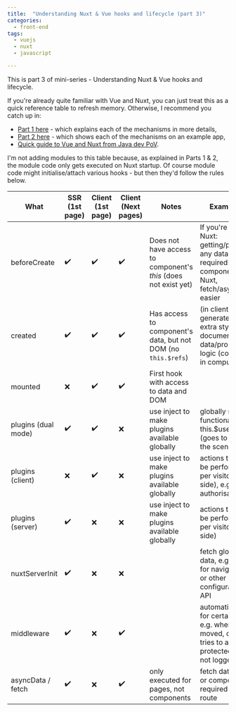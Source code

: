 ```yaml
---
title:  "Understanding Nuxt & Vue hooks and lifecycle (part 3)"
categories:
  - front-end
tags: 
  - vuejs
  - nuxt
  - javascript

---
```


This is part 3 of mini-series - Understanding Nuxt & Vue hooks and lifecycle. 

If you're already quite familiar with Vue and Nuxt, you can just treat this as a quick reference table to refresh memory. Otherwise, I recommend you catch up in:
* [Part 1 here](https://tech.onestopbeauty.online/front-end/understanding-nuxt-vue-hooks-and-lifecycle-part1/) - which explains each of the mechanisms in more details, 
* [Part 2 here](https://tech.onestopbeauty.online/front-end/understanding-nuxt-vue-hooks-and-lifecycle-part2/) - which shows each of the mechanisms on an example app,
* [Quick guide to Vue and Nuxt from Java dev PoV](https://tech.onestopbeauty.online/high-level/quick-guide-to-javascript-ecosystem-from-senior-java-dev-pov/). 

I'm not adding modules to this table because, as explained in Parts 1 & 2, the module code only gets executed on Nuxt startup. Of course module code might initialise/attach various hooks - but then they'd follow the rules below.
                   
What               | SSR (1st page)     | Client (1st page) | Client (Next pages) | Notes                                         | Example usage
-------------------|--------------------|-------------------|---------------------|-----------------------------------------------|---------------
beforeCreate       |:heavy_check_mark:  |:heavy_check_mark: |:heavy_check_mark:   | Does not have access to component's *this* (does not exist yet) | If you're not using Nuxt: getting/preparing any data that is required by the component. With Nuxt, fetch/asyncData is easier 
created            |:heavy_check_mark:  |:heavy_check_mark: |:heavy_check_mark:   | Has access to component's data, but not DOM (no `this.$refs`) | (in client mode) generate and attach extra styles to document; process data/props with extra logic (could also be in computed prop) 
mounted            |:x:                 |:heavy_check_mark: |:heavy_check_mark:   | First hook with access to data and DOM        |
plugins (dual mode)|:heavy_check_mark:  |:heavy_check_mark: |:x:                  | use inject to make plugins available globally | globally shared functionality, e.g. this.$user.isLoggedIn (goes to store behind the scenes)     
plugins (client)   |:x:                 |:heavy_check_mark: |:x:                  | use inject to make plugins available globally | actions that need to be performed once per visitor (client-side), e.g. setting up authorisation tokens
plugins (server)   |:heavy_check_mark:  |:x:                |:x:                  | use inject to make plugins available globally | actions that need to be performed once per visitor (server-side) 
nuxtServerInit     |:heavy_check_mark:  |:x:                |:x:                  |                                               | fetch globally used data, e.g. elements for navigation menu or other configuration from API 
middleware         |:heavy_check_mark:  |:x:                |:heavy_check_mark:   |                                               | automatic redirects for certain pages - e.g. when content moved, or if user tries to access protected page when not logged in
asyncData / fetch  |:heavy_check_mark:  |:x:                |:heavy_check_mark:   | only executed for pages, not components       | fetch data (into store or component) required on certain route
